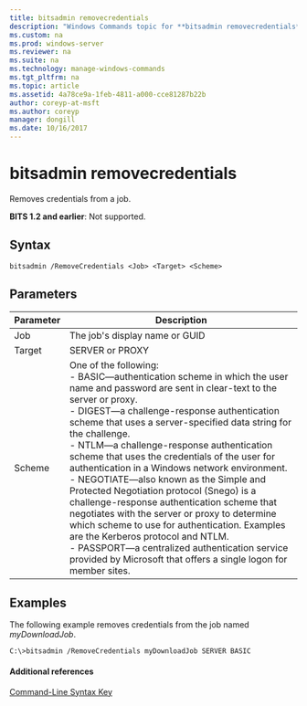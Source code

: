 ```yaml
---
title: bitsadmin removecredentials
description: "Windows Commands topic for **bitsadmin removecredentials** - removes credentials from a job."
ms.custom: na
ms.prod: windows-server
ms.reviewer: na
ms.suite: na
ms.technology: manage-windows-commands
ms.tgt_pltfrm: na
ms.topic: article
ms.assetid: 4a78ce9a-1feb-4811-a000-cce81287b22b
author: coreyp-at-msft
ms.author: coreyp
manager: dongill
ms.date: 10/16/2017
---
```


# bitsadmin removecredentials

Removes credentials from a job.

**BITS 1.2 and earlier**: Not supported.

## Syntax

```
bitsadmin /RemoveCredentials <Job> <Target> <Scheme>
```

## Parameters

|Parameter|Description|
|---------|-----------|
|Job|The job's display name or GUID|
|Target|SERVER or PROXY|
|Scheme|One of the following:</br>-   BASIC—authentication scheme in which the user name and password are sent in clear-text to the server or proxy.</br>-   DIGEST—a challenge-response authentication scheme that uses a server-specified data string for the challenge.</br>-   NTLM—a challenge-response authentication scheme that uses the credentials of the user for authentication in a Windows network environment.</br>-   NEGOTIATE—also known as the Simple and Protected Negotiation protocol (Snego) is a challenge-response authentication scheme that negotiates with the server or proxy to determine which scheme to use for authentication. Examples are the Kerberos protocol and NTLM.</br>-   PASSPORT—a centralized authentication service provided by Microsoft that offers a single logon for member sites.|

## <a name="BKMK_examples"></a>Examples

The following example removes credentials from the job named *myDownloadJob*.
```
C:\>bitsadmin /RemoveCredentials myDownloadJob SERVER BASIC
```

#### Additional references

[Command-Line Syntax Key](command-line-syntax-key.md)